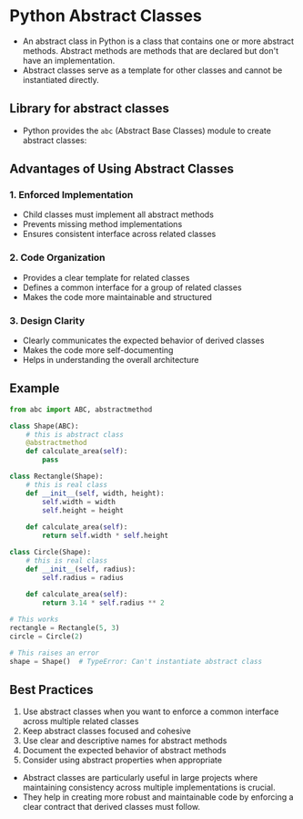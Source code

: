 # Python Abstract Classes
* An abstract class in Python is a class that contains one or more abstract methods. Abstract methods are methods that are declared but don't have an implementation.
* Abstract classes serve as a template for other classes and cannot be instantiated directly.

## Library for abstract classes
* Python provides the `abc` (Abstract Base Classes) module to create abstract classes:

## Advantages of Using Abstract Classes
### 1. Enforced Implementation
* Child classes must implement all abstract methods
* Prevents missing method implementations
* Ensures consistent interface across related classes

### 2. Code Organization
* Provides a clear template for related classes
* Defines a common interface for a group of related classes
* Makes the code more maintainable and structured

### 3. Design Clarity
* Clearly communicates the expected behavior of derived classes
* Makes the code more self-documenting
* Helps in understanding the overall architecture

## Example

```python
from abc import ABC, abstractmethod

class Shape(ABC):
    # this is abstract class
    @abstractmethod
    def calculate_area(self):
        pass

class Rectangle(Shape):
    # this is real class
    def __init__(self, width, height):
        self.width = width
        self.height = height
    
    def calculate_area(self):
        return self.width * self.height

class Circle(Shape):
    # this is real class
    def __init__(self, radius):
        self.radius = radius
    
    def calculate_area(self):
        return 3.14 * self.radius ** 2

# This works
rectangle = Rectangle(5, 3)
circle = Circle(2)

# This raises an error
shape = Shape()  # TypeError: Can't instantiate abstract class
```

## Best Practices
1. Use abstract classes when you want to enforce a common interface across multiple related classes
2. Keep abstract classes focused and cohesive
3. Use clear and descriptive names for abstract methods
4. Document the expected behavior of abstract methods
5. Consider using abstract properties when appropriate

* Abstract classes are particularly useful in large projects where maintaining consistency across multiple implementations is crucial.
* They help in creating more robust and maintainable code by enforcing a clear contract that derived classes must follow.
